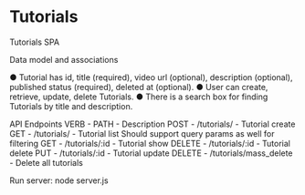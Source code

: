 # Tutorials
 Tutorials SPA


Data model and associations

● Tutorial has id, title (required), video url (optional), description (optional), published
status (required), deleted at (optional).
● User can create, retrieve, update, delete Tutorials.
● There is a search box for finding Tutorials by title and description.

API Endpoints
VERB - PATH - Description
POST - /tutorials/ - Tutorial create
GET - /tutorials/ - Tutorial list
Should support query params as well for filtering
GET - /tutorials/:id - Tutorial show
DELETE - /tutorials/:id - Tutorial delete
PUT - /tutorials/:id - Tutorial update
DELETE - /tutorials/mass_delete - Delete all tutorials


Run server:  node server.js